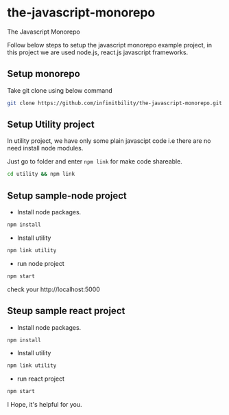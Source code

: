 # the-javascript-monorepo
The Javascript Monorepo

Follow below steps to setup the javascript monorepo example project, in this project we are used node.js, react.js javascript frameworks.

## Setup monorepo

Take git clone using below command

```bash
git clone https://github.com/infinitbility/the-javascript-monorepo.git
```

## Setup Utility project

In utility project, we have only some plain javascipt code i.e there are no need install node modules.

Just go to folder and enter `npm link` for make code shareable.

```bash
cd utility && npm link
```

## Setup sample-node project

- Install node packages.

```bash
npm install
```

- Install utility

```bash
npm link utility
```

- run node project

```bash
npm start
```

check your http://localhost:5000

## Steup sample react project

- Install node packages.

```bash
npm install
```

- Install utility

```bash
npm link utility
```

- run react project

```bash
npm start
```

I Hope, it's helpful for you.
